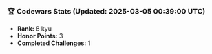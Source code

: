 ### 🏆 Codewars Stats (Updated: 2025-03-05 00:39:00 UTC)

- **Rank:** 8 kyu
- **Honor Points:** 3
- **Completed Challenges:** 1
